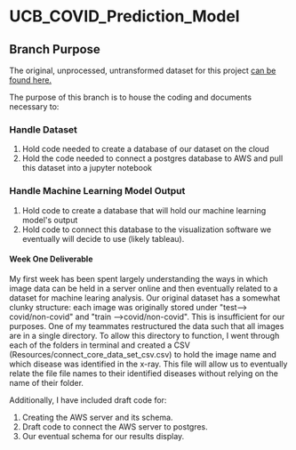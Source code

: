 # UCB_COVID_Prediction_Model

## Branch Purpose
The original, unprocessed, untransformed dataset for this project [can be found here.](https://www.dropbox.com/s/09b5nutjxotmftm/data_upload_v2.zip?dl=0&file_subpath=%2Fdata_upload_v2%2Ftest%2Fnon)

The purpose of this branch is to house the coding and documents necessary to: 

### Handle Dataset

  1. Hold code needed to create a database of our dataset on the cloud
  2. Hold the code needed to connect a postgres database to AWS and pull this dataset into a jupyter notebook 
  
### Handle Machine Learning Model Output 

  1. Hold code to create a database that will hold our machine learning model's output 
  2. Hold code to connect this database to the visualization software we eventually will decide to use (likely tableau). 
  
  
#### Week One Deliverable 

My first week has been spent largely understanding the ways in which image data can be held in a server online and then eventually related to a dataset for machine learing analysis. Our original dataset has a somewhat clunky structure: each image was originally stored under "test--> covid/non-covid" and "train -->covid/non-covid". This is insufficient for our purposes. One of my teammates restructured the data such that all images are in a single directory. To allow this directory to function, I went through each of the folders in terminal and created a CSV (Resources/connect_core_data_set_csv.csv) to hold the image name and which disease was identified in the x-ray. This file will allow us to eventually relate the file file names to their identified diseases without relying on the name of their folder. 

Additionally, I have included draft code for: 

1. Creating the AWS server and its schema. 
2. Draft code to connect the AWS server to postgres. 
3. Our eventual schema for our results display. 
